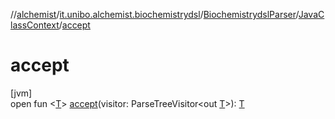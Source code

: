 //[alchemist](../../../../index.md)/[it.unibo.alchemist.biochemistrydsl](../../index.md)/[BiochemistrydslParser](../index.md)/[JavaClassContext](index.md)/[accept](accept.md)

# accept

[jvm]\
open fun <[T](accept.md)> [accept](accept.md)(visitor: ParseTreeVisitor<out [T](../../../it.unibo.alchemist.model.implementations.environments/-limited-continuos2-d/index.md)>): [T](../../../it.unibo.alchemist.model.implementations.environments/-limited-continuos2-d/index.md)
